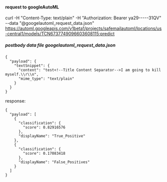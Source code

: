 #### request to googleAutoML 

curl -H "Content-Type: text/plain" -H "Authorization: Bearer ya29-----31QV" --data "@googelautoml_request_data.json"  https://automl.googleapis.com/v1beta1/projects/safemailautoml/locations/us-central1/models/TCN6737749096603608115:predict

 
##### postbody data file  googelautoml_request_data.json
```
{
  "payload": {
    "textSnippet": {
      "content": "test<!--Title Content Separator-->I am going to kill myself.\\r\\n",
      "mime_type": "text/plain"
    }
  }
}
```

response: 
```
{
  "payload": [
    {
      "classification": {
        "score": 0.82916576
      },
      "displayName": "True_Positive"
    },
    {
      "classification": {
        "score": 0.17083418
      },
      "displayName": "False_Positives"
    }
  ]
}

```
